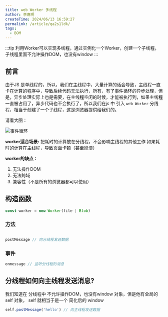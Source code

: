 ```yaml
---
title: web Worker 多线程
author: 李嘉明
createTime: 2024/06/13 16:59:27
permalink: /article/qa2s1ldk/
tags:
  - BOM
---
```




:::tip
利用Worker可以实现多线程，通过实例化一个Worker，创建一个子线程，子线程里面不允许操作DOM，也没有window
:::


## 前言

由于JS 是单线程的，所以，我们在主线程中，大量计算的话会导致，主线程一直卡在计算的程序中，导致后续代码无法执行，所有，有了事件循环的异步处理，但是，异步处理实际上也是需要，在主线程空闲的时候，才能被执行到，如果主线程一直被占用了，异步代码也不会执行了，所以我们在js 中 引入 `web Worker` 分线程，相当于创建了一个子线程，这是浏览器提供给我们的。

请看大图：

![事件循环](/async/event-loop.png)


**worker适合场景:**
把耗时的计算放在分线程，不会影响主线程的其他工作
如果耗时的计算在主线程，导致页面卡顿（甚至崩溃）

**worker的缺点：**

1. 无法操作DOM
2. 无法跨域
3. 兼容性（不是所有的浏览器都可以使用）


## 构造函数

```js
const worker = new Worker(file | Blob)
```

### 方法

```js

postMessage // 向分线程发送数据

```

### 事件

```js
onmessage // 监听分线程的消息
```


## 分线程如何向主线程发送消息?

我们知道在 分线程中 不允许操作DOM，也没有window 对象，但是他有全局的 self 对象， self 就相当于是一个 简化后的 window

```js
self.postMessage('hello') // 向主线程发送数据
```